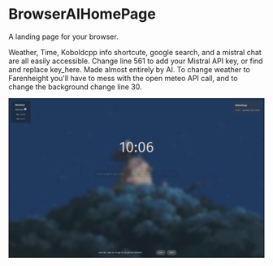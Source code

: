 # BrowserAIHomePage
A landing page for your browser.

Weather, Time, Koboldcpp info shortcute, google search, and a mistral chat are all easily accessible. Change line 561 to add your Mistral API key, or find and replace key_here.
Made almost entirely by AI.
To change weather to Farenheight you'll have to mess with the open meteo API call, and to change the background change line 30. 

![Image of the default page](demoImg.png)

